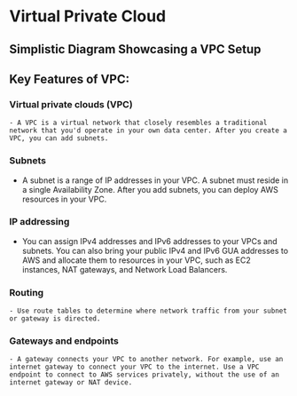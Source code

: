 # Virtual Private Cloud

## Simplistic Diagram Showcasing a VPC Setup 


## Key Features of VPC:

### Virtual private clouds (VPC)
    - A VPC is a virtual network that closely resembles a traditional network that you'd operate in your own data center. After you create a VPC, you can add subnets.
### Subnets
  - A subnet is a range of IP addresses in your VPC. A subnet must reside in a single Availability Zone. After you add subnets, you can deploy AWS resources in your VPC.
### IP addressing
  - You can assign IPv4 addresses and IPv6 addresses to your VPCs and subnets. You can also bring your public IPv4 and IPv6 GUA addresses to AWS and allocate them to resources in your VPC, such as EC2 instances, NAT gateways, and Network Load Balancers.
### Routing
    - Use route tables to determine where network traffic from your subnet or gateway is directed.

### Gateways and endpoints
    - A gateway connects your VPC to another network. For example, use an internet gateway to connect your VPC to the internet. Use a VPC endpoint to connect to AWS services privately, without the use of an internet gateway or NAT device.
